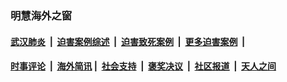 
### 明慧海外之窗

####  [武汉肺炎](indexes/365.md?t=03310901) &nbsp;|&nbsp;  [迫害案例综述](indexes/328.md?t=03310901) &nbsp;|&nbsp; [迫害致死案例](indexes/277.md?t=03310901)  &nbsp;|&nbsp; [更多迫害案例](indexes/81.md?t=03310901)  &nbsp;|&nbsp; 
####  [时事评论](indexes/19.md?t=03310901) &nbsp;|&nbsp; [海外简讯](indexes/245.md?t=03310901)&nbsp;|&nbsp;  [社会支持](indexes/140.md?t=03310901) &nbsp;|&nbsp; [褒奖决议](indexes/282.md?t=03310901) &nbsp;|&nbsp; [社区报道](indexes/91.md?t=03310901)  &nbsp;|&nbsp; [天人之间](indexes/78.md?t=03310901) 

